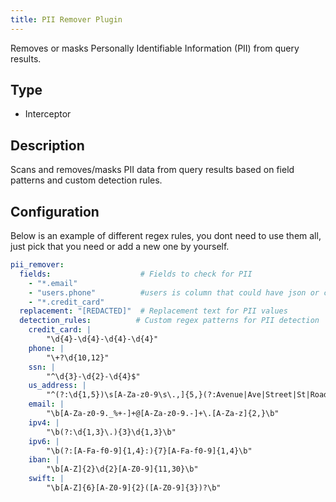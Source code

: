 ```yaml
---
title: PII Remover Plugin
---
```


Removes or masks Personally Identifiable Information (PII) from query results.

## Type
- Interceptor

## Description
Scans and removes/masks PII data from query results based on field patterns and custom detection rules.

## Configuration

Below is an example of different regex rules, you dont need to use them all, just pick that you need or add a new one by yourself.

```yaml
pii_remover:
  fields:                    # Fields to check for PII
    - "*.email"
    - "users.phone"          #users is column that could have json or child property: phone
    - "*.credit_card"        
  replacement: "[REDACTED]"  # Replacement text for PII values
  detection_rules:          # Custom regex patterns for PII detection    
    credit_card: |
        "\d{4}-\d{4}-\d{4}-\d{4}"
    phone: |
        "\+?\d{10,12}"
    ssn: |
        "^\d{3}-\d{2}-\d{4}$"
    us_address: |
        "^(?:\d{1,5})\s[A-Za-z0-9\s\.,]{5,}(?:Avenue|Ave|Street|St|Road|Rd|Boulevard|Blvd|Lane|Ln|Drive|Dr|Way|Court|Ct|Circle|Cir|Trail|Trl)[\s,]*(?:[A-Za-z\s]{2,})?[,\s]+(?:A[KLRZ]|C[AOT]|D[CE]|FL|GA|HI|I[ADLN]|K[SY]|LA|M[ADEINOST]|N[CDEHJMVY]|O[HKR]|P[AR]|RI|S[CD]|T[NX]|UT|V[AIT]|W[AIVY])[,\s]+\d{5}(?:-\d{4})?$"
    email: |
        "\b[A-Za-z0-9._%+-]+@[A-Za-z0-9.-]+\.[A-Za-z]{2,}\b"
    ipv4: |
        "\b(?:\d{1,3}\.){3}\d{1,3}\b"
    ipv6: |
        "\b(?:[A-Fa-f0-9]{1,4}:){7}[A-Fa-f0-9]{1,4}\b"
    iban: |
        "\b[A-Z]{2}\d{2}[A-Z0-9]{11,30}\b"
    swift: |
        "\b[A-Z]{6}[A-Z0-9]{2}([A-Z0-9]{3})?\b"
``` 
